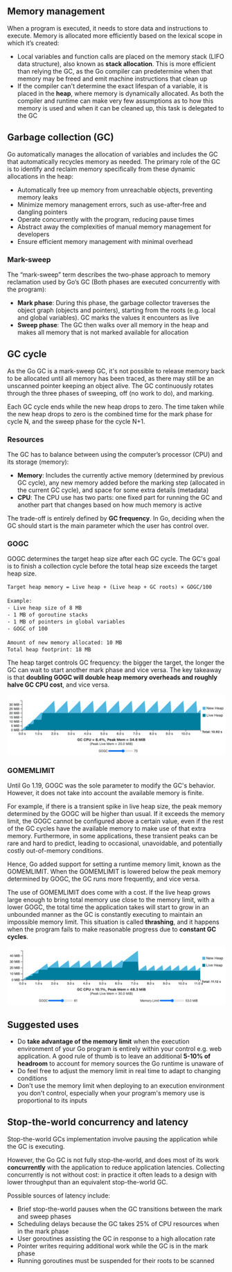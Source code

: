 ## Memory management

When a program is executed, it needs to store data and instructions to execute. Memory is allocated more efficiently based on the lexical scope in which it’s created:

- Local variables and function calls are placed on the memory stack (LIFO data structure), also known as **stack allocation**. This is more efficient than relying the GC, as the Go compiler can predetermine when that memory may be freed and emit machine instructions that clean up
- If the compiler can't determine the exact lifespan of a variable, it is placed in the **heap**, where memory is dynamically allocated. As both the compiler and runtime can make very few assumptions as to how this memory is used and when it can be cleaned up, this task is delegated to the GC

## Garbage collection (GC)

Go automatically manages the allocation of variables and includes the GC that automatically recycles memory as needed. The primary role of the GC is to identify and reclaim memory specifically from these dynamic allocations in the heap:

- Automatically free up memory from unreachable objects, preventing memory leaks
- Minimize memory management errors, such as use-after-free and dangling pointers
- Operate concurrently with the program, reducing pause times
- Abstract away the complexities of manual memory management for developers
- Ensure efficient memory management with minimal overhead

### Mark-sweep

The “mark-sweep” term describes the two-phase approach to memory reclamation used by Go’s GC (Both phases are executed concurrently with the program):

- **Mark phase**: During this phase, the garbage collector traverses the object graph (objects and pointers), starting from the roots (e.g. local and global variables). GC marks the values it encounters as live
- **Sweep phase**: The GC then walks over all memory in the heap and makes all memory that is not marked available for allocation

## GC cycle

As the Go GC is a mark-sweep GC, it's not possible to release memory back to be allocated until all memory has been traced, as there may still be an unscanned pointer keeping an object alive. The GC continuously rotates through the three phases of sweeping, off (no work to do), and marking.

Each GC cycle ends while the new heap drops to zero. The time taken while the new heap drops to zero is the combined time for the mark phase for cycle N, and the sweep phase for the cycle N+1.

### Resources

The GC has to balance between using the computer’s processor (CPU) and its storage (memory):

- **Memory**: Includes the currently active memory (determined by previous GC cycle), any new memory added before the marking step (allocated in the current GC cycle), and space for some extra details (metadata)
- **CPU**: The CPU use has two parts: one fixed part for running the GC and another part that changes based on how much memory is active

The trade-off is entirely defined by **GC frequency**. In Go, deciding when the GC should start is the main parameter which the user has control over.

### GOGC

GOGC determines the target heap size after each GC cycle. The GC's goal is to finish a collection cycle before the total heap size exceeds the target heap size.

```
Target heap memory = Live heap + (Live heap + GC roots) × GOGC/100

Example:
- Live heap size of 8 MB
- 1 MB of goroutine stacks
- 1 MB of pointers in global variables
- GOGC of 100

Amount of new memory allocated: 10 MB
Total heap footprint: 18 MB
```

The heap target controls GC frequency: the bigger the target, the longer the GC can wait to start another mark phase and vice versa. The key takeaway is that **doubling GOGC will double heap memory overheads and roughly halve GC CPU cost**, and vice versa.

<img src="./assets/GOGC.png">

### GOMEMLIMIT

Until Go 1.19, GOGC was the sole parameter to modify the GC's behavior. However, it does not take into account the available memory is finite.

For example, if there is a transient spike in live heap size, the peak memory determined by the GOGC will be higher than usual. If it exceeds the memory limit, the GOGC cannot be configured above a certain value, even if the rest of the GC cycles have the available memory to make use of that extra memory. Furthermore, in some applications, these transient peaks can be rare and hard to predict, leading to occasional, unavoidable, and potentially costly out-of-memory conditions.

Hence, Go added support for setting a runtime memory limit, known as the GOMEMLIMIT. When the GOMEMLIMIT is lowered below the peak memory determined by GOGC, the GC runs more frequently, and vice versa.

The use of GOMEMLIMIT does come with a cost. If the live heap grows large enough to bring total memory use close to the memory limit, with a lower GOGC, the total time the application takes will start to grow in an unbounded manner as the GC is constantly executing to maintain an impossible memory limit. This situation is called **thrashing**, and it happens when the program fails to make reasonable progress due to **constant GC cycles**.

<img src="./assets/GOMEMLIMIT.png">

## Suggested uses

- Do **take advantage of the memory limit** when the execution environment of your Go program is entirely within your control e.g. web application. A good rule of thumb is to leave an additional **5-10% of headroom** to account for memory sources the Go runtime is unaware of
- Do feel free to adjust the memory limit in real time to adapt to changing conditions
- Don't use the memory limit when deploying to an execution environment you don't control, especially when your program's memory use is proportional to its inputs

## Stop-the-world concurrency and latency

Stop-the-world GCs implementation involve pausing the application while the GC is executing.

However, the Go GC is not fully stop-the-world, and does most of its work **concurrently** with the application to reduce application latencies. Collecting concurrently is not without cost: in practice it often leads to a design with lower throughput than an equivalent stop-the-world GC.

Possible sources of latency include:

- Brief stop-the-world pauses when the GC transitions between the mark and sweep phases
- Scheduling delays because the GC takes 25% of CPU resources when in the mark phase
- User goroutines assisting the GC in response to a high allocation rate
- Pointer writes requiring additional work while the GC is in the mark phase
- Running goroutines must be suspended for their roots to be scanned
